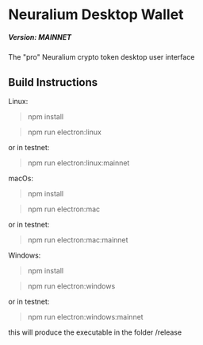 # Neuralium Desktop Wallet

##### Version:  MAINNET

The "pro" Neuralium crypto token desktop user interface

## Build Instructions
Linux:
> npm install

> npm run electron:linux

or in testnet:

> npm run electron:linux:mainnet

macOs:
> npm install

> npm run electron:mac

or in testnet:

> npm run electron:mac:mainnet

Windows:
> npm install

> npm run electron:windows

or in testnet:

> npm run electron:windows:mainnet

this will produce the executable in the folder /release


